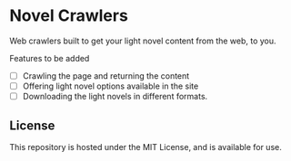 # Novel Crawlers
Web crawlers built to get your light novel content from the web, to you.

Features to be added
- [ ] Crawling the page and returning the content
- [ ] Offering light novel options available in the site
- [ ] Downloading the light novels in different formats.

## License
This repository is hosted under the MIT License, and is available for use.

